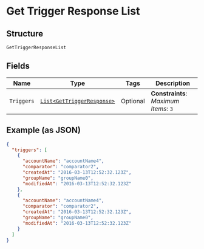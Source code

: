 
# Get Trigger Response List

## Structure

`GetTriggerResponseList`

## Fields

| Name | Type | Tags | Description |
|  --- | --- | --- | --- |
| `Triggers` | [`List<GetTriggerResponse>`](../../doc/models/get-trigger-response.md) | Optional | **Constraints**: *Maximum Items*: `3` |

## Example (as JSON)

```json
{
  "triggers": [
    {
      "accountName": "accountName4",
      "comparator": "comparator2",
      "createdAt": "2016-03-13T12:52:32.123Z",
      "groupName": "groupName0",
      "modifiedAt": "2016-03-13T12:52:32.123Z"
    },
    {
      "accountName": "accountName4",
      "comparator": "comparator2",
      "createdAt": "2016-03-13T12:52:32.123Z",
      "groupName": "groupName0",
      "modifiedAt": "2016-03-13T12:52:32.123Z"
    }
  ]
}
```


